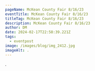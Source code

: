 ```yaml
---
pageName: McKean County Fair 8/16/23
eventTitle: McKean County Fair 8/16/23
titleTag: McKean County Fair 8/16/23
description: McKean County Fair 8/16/23
author: DM
date: 2024-02-17T22:58:39.221Z
tags:
  - eventpost
image: /images/blog/img_2412.jpg
imageAlt: .
---
```

.